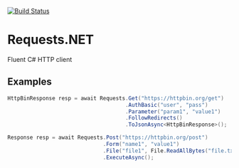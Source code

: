 [![Build Status](https://travis-ci.org/KrystianD/Requests.NET.svg?branch=master)](https://travis-ci.org/KrystianD/Requests.NET)

# Requests.NET
Fluent C# HTTP client

## Examples
```csharp
HttpBinResponse resp = await Requests.Get("https://httpbin.org/get")
                                     .AuthBasic("user", "pass")
                                     .Parameter("param1", "value1")
                                     .FollowRedirects()
                                     .ToJsonAsync<HttpBinResponse>();
```

```csharp
Response resp = await Requests.Post("https://httpbin.org/post")
                              .Form("name1", "value1")
                              .File("file1", File.ReadAllBytes("file.txt"), "file.txt")
                              .ExecuteAsync();
```
